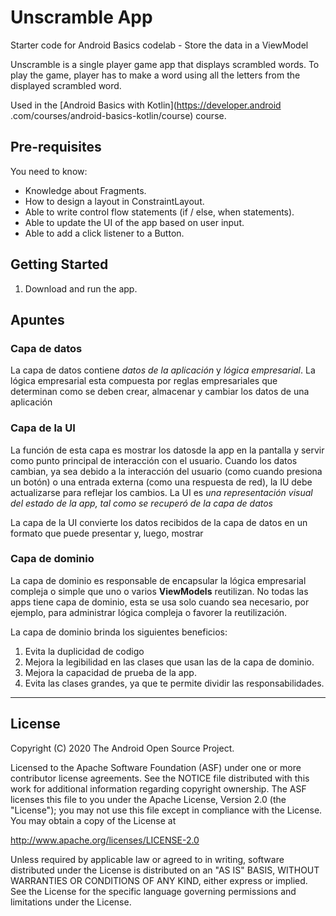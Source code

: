 Unscramble App
===================================

Starter code for Android Basics codelab - Store the data in a ViewModel

Unscramble is  a single player game app that displays scrambled words. To play the game, player has
to make a word using all the letters from the displayed scrambled word.

Used in the [Android Basics with Kotlin](https://developer.android
.com/courses/android-basics-kotlin/course) course.


Pre-requisites
--------------

You need to know:
- Knowledge about Fragments.
- How to design a layout in ConstraintLayout.
- Able to write control flow statements (if / else, when statements).
- Able to update the UI of the app based on user input.
- Able to add a click listener to a Button.


Getting Started
---------------

1. Download and run the app.


Apuntes 
--------------

### Capa de datos
La capa de datos contiene *datos de la aplicación* y *lógica empresarial*. La lógica empresarial esta compuesta por reglas empresariales que determinan como se deben crear, almacenar y cambiar los datos de una aplicación

### Capa de la UI
La función de esta capa es mostrar los datosde la app en la pantalla y servir como punto principal de interacción con el usuario. Cuando los datos cambian, ya sea debido a la interacción del usuario (como cuando presiona un botón) o una entrada externa (como una respuesta de red), la IU debe actualizarse para reflejar los cambios. La UI es *una representación visual del estado de la app, tal como se recuperó de la capa de datos*  

La capa de la UI convierte los datos recibidos de la capa de datos en un formato que puede presentar y, luego, mostrar

### Capa de dominio
La capa de dominio es responsable de encapsular la lógica empresarial compleja o simple que uno o varios **ViewModels** reutilizan. No todas las apps tiene capa de dominio, esta se usa solo cuando sea necesario, por ejemplo, para administrar lógica compleja o favorer la reutilización.  


La capa de dominio brinda los siguientes beneficios:
  1. Evita la duplicidad de codigo
  2. Mejora la legibilidad en las clases que usan las de la capa de dominio.
  3. Mejora la capacidad de prueba de la app.
  4. Evita las clases grandes, ya que te permite dividir las responsabilidades.


---------


License
-------

Copyright (C) 2020 The Android Open Source Project.

Licensed to the Apache Software Foundation (ASF) under one or more contributor
license agreements.  See the NOTICE file distributed with this work for
additional information regarding copyright ownership.  The ASF licenses this
file to you under the Apache License, Version 2.0 (the "License"); you may not
use this file except in compliance with the License.  You may obtain a copy of
the License at

  http://www.apache.org/licenses/LICENSE-2.0

Unless required by applicable law or agreed to in writing, software
distributed under the License is distributed on an "AS IS" BASIS, WITHOUT
WARRANTIES OR CONDITIONS OF ANY KIND, either express or implied.  See the
License for the specific language governing permissions and limitations under
the License.

